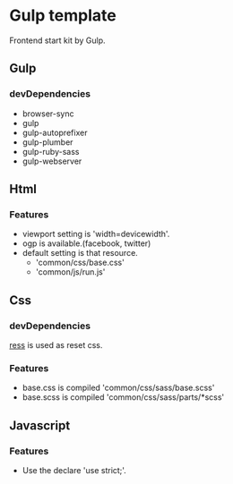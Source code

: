 # Gulp template

Frontend start kit by Gulp.

## Gulp

### devDependencies
 - browser-sync
 - gulp
 - gulp-autoprefixer
 - gulp-plumber
 - gulp-ruby-sass
 - gulp-webserver

## Html

### Features

 - viewport setting is 'width=devicewidth'.
 - ogp is available.(facebook, twitter)
 - default setting is that resource.
    - 'common/css/base.css'
    - 'common/js/run.js'

## Css

### devDependencies

[ress](https://github.com/filipelinhares/ress) is used as reset css.

### Features

 - base.css is compiled 'common/css/sass/base.scss'
 - base.scss is compiled 'common/css/sass/parts/\*scss'

## Javascript

### Features

 - Use the declare 'use strict;'.
